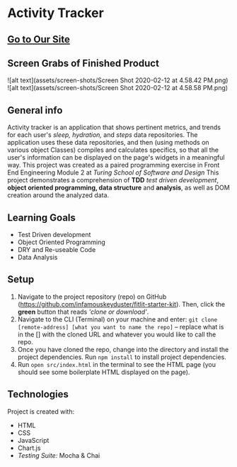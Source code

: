 # Activity Tracker

## [Go to Our Site](file:///Users/johnwatterson/mod_2/FitLit-health-tracker-project/src/index.html)

## Screen Grabs of Finished Product

![alt text](assets/screen-shots/Screen Shot 2020-02-12 at 4.58.42 PM.png)
![alt text](assets/screen-shots/Screen Shot 2020-02-12 at 4.58.58 PM.png)

## General info

Activity tracker is an application that shows pertinent metrics, and trends for each user's _sleep, hydration,_ and _steps_ data repositories. The application uses these data repositories, and then (using methods on various object Classes) compiles and calculates specifics, so that all the user's information can be displayed on the page's widgets in a meaningful way. This project was created as a paired programming exercise in Front End Engineering Module 2 at _Turing School of Software and Design_ This project demonstrates a comprehension of __TDD__ _test driven development_, __object oriented programming, data structure__ and __analysis__, as well as DOM creation around the analyzed data.

## Learning Goals

* Test Driven development
* Object Oriented Programming
* DRY and Re-useable Code
* Data Analysis

## Setup

1. Navigate to the project repository (repo) on GitHub (https://github.com/infamouskeyduster/fitlit-starter-kit). Then, click the __green__ button that reads _'clone or download'_.
2. Navigate to the CLI (Terminal) on your machine and enter: `git clone [remote-address] [what you want to name the repo]` – replace what is in the [] with the cloned URL and whatever you would like to call the repo.
3. Once you have cloned the repo, change into the directory and install the project dependencies. Run `npm install` to install project dependencies.
4. Run `open src/index.html` in the terminal to see the HTML page (you should see some boilerplate HTML displayed on the page).

## Technologies

Project is created with:
* HTML
* CSS
* JavaScript
* Chart.js
* _Testing Suite:_ Mocha & Chai
